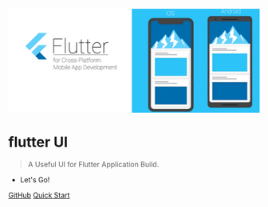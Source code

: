 ![logo](../image/banner.png)

# flutter UI

> A Useful UI for Flutter Application Build.

- Let's Go!

[GitHub](https://github.com/flutter-jp/flutter-ui)
[Quick Start](README.md)
